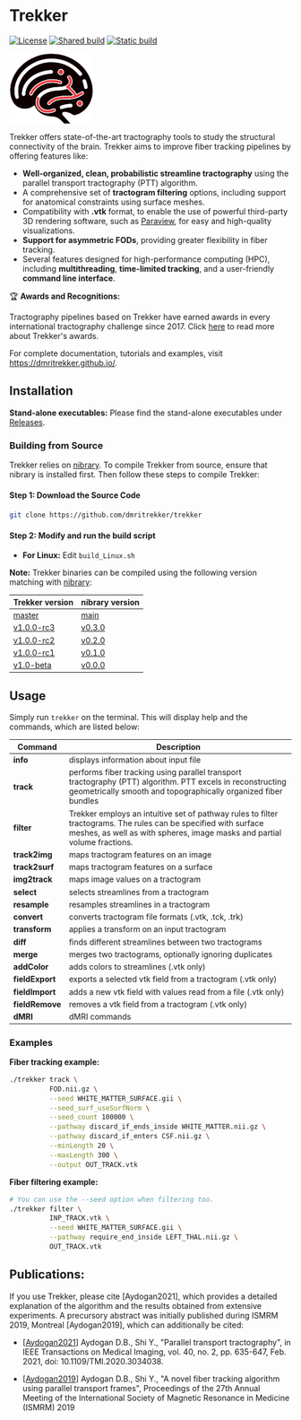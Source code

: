 # Trekker

[![License](https://img.shields.io/badge/License-BSD_3--Clause-blue.svg)](https://opensource.org/licenses/BSD-3-Clause) [![Shared build](https://github.com/baranaydogan/trekker/actions/workflows/build_shared.yml/badge.svg)](https://github.com/baranaydogan/trekker/actions/workflows/build_shared.yml) [![Static build](https://github.com/baranaydogan/trekker/actions/workflows/build_static.yml/badge.svg)](https://github.com/baranaydogan/trekker/actions/workflows/build_static.yml)


<img src="doc/source/_static/logo_github.png" alt="Trekker Logo" align="center" width="150">

Trekker offers state-of-the-art tractography tools to study the structural connectivity of the brain. Trekker aims to improve fiber tracking pipelines by offering features like:

- **Well-organized, clean, probabilistic streamline tractography** using the parallel transport tractography (PTT) algorithm.
- A comprehensive set of **tractogram filtering** options, including support for anatomical constraints using surface meshes.
- Compatibility with **.vtk** format, to enable the use of powerful third-party 3D rendering software, such as [Paraview](https://www.paraview.org/), for easy and high-quality visualizations.
- **Support for asymmetric FODs**, providing greater flexibility in fiber tracking.
- Several features designed for high-performance computing (HPC), including **multithreading**, **time-limited tracking**, and a user-friendly **command line interface**.

🏆 **Awards and Recognitions:**

Tractography pipelines based on Trekker have earned awards in every international tractography challenge since 2017. Click [here](https://dmritrekker.github.io/about/awards.html) to read more about Trekker's awards.

For complete documentation, tutorials and examples, visit https://dmritrekker.github.io/.

## Installation

**Stand-alone executables:** Please find the stand-alone executables under [Releases](https://github.com/dmritrekker/trekker/releases).


### Building from Source

Trekker relies on [nibrary](https://github.com/nibrary/nibrary). To compile Trekker from source, ensure that nibrary is installed first. Then follow these steps to compile Trekker:

#### Step 1: Download the Source Code

```bash
git clone https://github.com/dmritrekker/trekker
```

#### Step 2: Modify and run the build script

- **For Linux:** Edit `build_Linux.sh`

**Note:** Trekker binaries can be compiled using the following version matching with [nibrary](https://github.com/nibrary/nibrary):

| Trekker version    | nibrary version|
|--------------------|-------------|
| [master](https://github.com/dmritrekker/trekker/tree/master)  | [main](https://github.com/nibrary/nibrary/tree/main) |
| [v1.0.0-rc3](https://github.com/dmritrekker/trekker/tree/v1.0.0-rc3)   | [v0.3.0](https://github.com/nibrary/nibrary/tree/v0.3.0) |
| [v1.0.0-rc2](https://github.com/dmritrekker/trekker/tree/v1.0.0-rc2)   | [v0.2.0](https://github.com/nibrary/nibrary/tree/v0.2.0) |
| [v1.0.0-rc1](https://github.com/dmritrekker/trekker/tree/v1.0.0-rc1)   | [v0.1.0](https://github.com/nibrary/nibrary/tree/v0.1.0) |
| [v1.0-beta](https://github.com/dmritrekker/trekker/tree/v1.0-beta)   | [v0.0.0](https://github.com/nibrary/nibrary/tree/v0.0.0) |

## Usage

Simply run `trekker` on the terminal. This will display help and the commands, which are listed below:

| Command    | Description |
|------------|-------------|
| **info**  | displays information about input file |
| **track**  | performs fiber tracking using parallel transport tractography (PTT) algorithm. PTT excels in reconstructing geometrically smooth and topographically organized fiber bundles |
| **filter** | Trekker employs an intuitive set of pathway rules to filter tractograms. The rules can be specified with surface meshes, as well as with spheres, image masks and partial volume fractions. |
|**track2img**| maps tractogram features on an image |
|**track2surf**| maps tractogram features on a surface |
|**img2track**| maps image values on a tractogram |
|**select**| selects streamlines from a tractogram |
|**resample**| resamples streamlines in a tractogram |
|**convert**| converts tractogram file formats (.vtk, .tck, .trk) |
|**transform**| applies a transform on an input tractogram |
|**diff**| finds different streamlines between two tractograms |
|**merge**| merges two tractograms, optionally ignoring duplicates |
|**addColor**| adds colors to streamlines (.vtk only) |
|**fieldExport**| exports a selected vtk field from a tractogram (.vtk only) |
|**fieldImport**| adds a new vtk field with values read from a file (.vtk only) |
|**fieldRemove**| removes a vtk field from a tractogram (.vtk only) |
|**dMRI**| dMRI commands |


### Examples

**Fiber tracking example:**
```bash
./trekker track \
          FOD.nii.gz \
          --seed WHITE_MATTER_SURFACE.gii \
          --seed_surf_useSurfNorm \
          --seed_count 100000 \
          --pathway discard_if_ends_inside WHITE_MATTER.nii.gz \
          --pathway discard_if_enters CSF.nii.gz \
          --minLength 20 \
          --maxLength 300 \
          --output OUT_TRACK.vtk
```

**Fiber filtering example:**
```bash
# You can use the --seed option when filtering too.
./trekker filter \
          INP_TRACK.vtk \
          --seed WHITE_MATTER_SURFACE.gii \
          --pathway require_end_inside LEFT_THAL.nii.gz \
          OUT_TRACK.vtk
```


Publications:
------------

If you use Trekker, please cite [Aydogan2021], which provides a detailed explanation of the algorithm and the results obtained from extensive experiments. A precursory abstract was initially published during ISMRM 2019, Montreal [Aydogan2019], which can additionally be cited:

- [[Aydogan2021](https://ieeexplore.ieee.org/abstract/document/9239977/)] Aydogan D.B., Shi Y., "Parallel transport tractography", in IEEE Transactions on Medical Imaging, vol. 40, no. 2, pp. 635-647, Feb. 2021, doi: 10.1109/TMI.2020.3034038.

- [[Aydogan2019](https://www.researchgate.net/publication/336847169_A_novel_fiber-tracking_algorithm_using_parallel_transport_frames)] Aydogan D.B., Shi Y., "A novel fiber tracking algorithm using parallel transport frames", Proceedings of the 27th Annual Meeting of the International Society of Magnetic Resonance in Medicine (ISMRM) 2019
